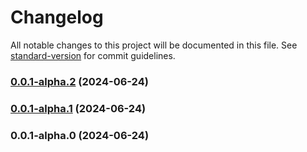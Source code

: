 # Changelog

All notable changes to this project will be documented in this file. See [standard-version](https://github.com/conventional-changelog/standard-version) for commit guidelines.

### [0.0.1-alpha.2](https://github.com/mallikcheripally/react-refocus/compare/v0.0.1-alpha.1...v0.0.1-alpha.2) (2024-06-24)

### [0.0.1-alpha.1](https://github.com/mallikcheripally/react-refocus/compare/v0.0.1-alpha.0...v0.0.1-alpha.1) (2024-06-24)

### 0.0.1-alpha.0 (2024-06-24)
